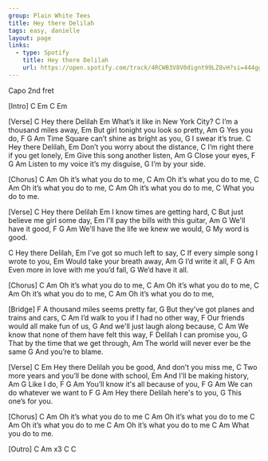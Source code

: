 ```yaml
---
group: Plain White Tees
title: Hey there Delilah
tags: easy, danielle
layout: page
links:
  - type: Spotify
    title: Hey there Delilah
    url: https://open.spotify.com/track/4RCWB3V8V0dignt99LZ8vH?si=444ggMeDTiav4Px1jxffMA
---
```


Capo 2nd fret
 
[Intro]
C Em C Em
 
[Verse]
C
  Hey there Delilah
          Em
What’s it like in New York City? 
      C
I’m a thousand miles away, 
           Em
But girl tonight you look so pretty, 
        Am   G
Yes you do, 
F                   G                  Am
  Time Square can’t shine as bright as you, 
             G
I swear it’s true. 
C
  Hey there Delilah, 
          Em
Don’t you worry about the distance, 
          C
I’m right there if you get lonely, 
          Em
Give this song another listen, 
           Am     G
Close your eyes, 
F              G                Am
  Listen to my voice it’s my disguise, 
            G
I’m by your side. 
 
[Chorus]
C                      Am
Oh it’s what you do to me, 
C                      Am
Oh it’s what you do to me, 
C                      Am
Oh it’s what you do to me, 
C                      Am
Oh it’s what you do to me, 
               C
What you do to me.
 
[Verse]
C
  Hey there Delilah
       Em
I know times are getting hard, 
           C
But just believe me girl some day, 
             Em
I'll pay the bills with this guitar, 
              Am     G
We'll have it good, 
F                G               Am
  We'll have the life we knew we would, 
           G
My word is good.
 
C
  Hey there Delilah, 
         Em
I’ve got so much left to say, 
         C
If every simple song I wrote to you, 
      Em
Would take your breath away, 
             Am    G
I’d write it all, 
F              G                  Am
  Even more in love with me you’d fall, 
             G
We’d have it all.
 
[Chorus]
C                      Am
Oh it’s what you do to me, 
C                      Am
Oh it’s what you do to me, 
C                      Am
Oh it’s what you do to me, 
C                      Am
Oh it’s what you do to me, 
 
[Bridge]
  F
A thousand miles seems pretty far, 
    G
But they’ve got planes and trains and cars, 
    C                             Am
I’d walk to you if I had no other way, 
    F
Our friends would all make fun of us, 
    G
And we'll just laugh along because, 
   C                                     Am
We know that none of them have felt this way, 
  F
Delilah I can promise you, 
     G
That by the time that we get through, 
    Am
The world will never ever be the same
              G
And you’re to blame.
 
[Verse]
C                          Em
  Hey there Delilah you be good, And don’t you miss me, 
         C
Two more years and you’ll be done with school, 
    Em
And I'll be making history, 
       Am   G
Like I do, 
F                  G              Am
  You’ll know it's all because of you, 
F               G            Am
  We can do whatever we want to
F             G               Am
  Hey there Delilah here's to you, 
               G
This one’s for you.
 
[Chorus]
C                      Am
Oh it’s what you do to me
C                      Am
Oh it’s what you do to me
C                      Am
Oh it’s what you do to me
C                      Am
Oh it’s what you do to me
               C       Am
What you do to me.
 
[Outro]
C    Am    x3
C    C


